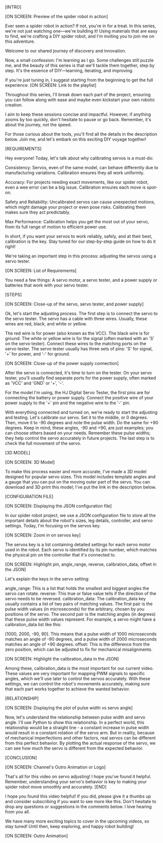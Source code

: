 [INTRO]

[ON SCREEN: Preview of the spider robot in action]

Ever seen a spider robot in action? If not, you're in for a treat. In this series, we're not just watching one—we're building it! Using materials that are easy to find, we're crafting a DIY spider robot, and I'm inviting you to join me on this adventure.

Welcome to our shared journey of discovery and innovation.

Now, a small confession: I'm learning as I go. Some challenges still puzzle me, and the beauty of this series is that we'll tackle them together, step by step. It's the essence of DIY—learning, iterating, and improving.

If you're just tuning in, I suggest starting from the beginning to get the full experience. [ON SCREEN: Link to the playlist]

Throughout this series, I'll break down each part of the project, ensuring you can follow along with ease and maybe even kickstart your own robotic creation.

I aim to keep these sessions concise and impactful. However, if anything zooms by too quickly, don't hesitate to pause or go back. Remember, it's about the journey, not the speed.

For those curious about the tools, you'll find all the details in the description below. Join me, and let's embark on this exciting DIY voyage together!


[REQUIREMENTS]

Hey everyone! Today, let's talk about why calibrating servos is a must-do:

Consistency: Servos, even of the same model, can behave differently due to manufacturing variations. Calibration ensures they all work uniformly.

Accuracy: For projects needing exact movements, like our spider robot, even a wee error can be a big issue. Calibration ensures each move is spot-on.

Safety and Reliability: Uncalibrated servos can cause unexpected motions, which might damage your project or even pose risks. Calibrating them makes sure they act predictably.

Max Performance: Calibration helps you get the most out of your servo, from its full range of motion to efficient power use.

In short, if you want your servos to work reliably, safely, and at their best, calibration is the key. Stay tuned for our step-by-step guide on how to do it right!

We're taking an important step in this process: adjusting the servos using a servo tester.

[ON SCREEN: List of Requirements]

You need a few things: A servo motor, a servo tester, and a power supply or batteries that work with your servo tester.



[STEPS]



[ON SCREEN: Close-up of the servo, servo tester, and power supply]

Ok, let's start the adjusting process.
The first step is to connect the servo to the servo tester.
The servo has a cable with three wires.
Usually, these wires are red, black, and white or yellow.

The red wire is for power (also known as the VCC).
The black wire is for ground.
The white or yellow wire is for the signal (often marked with an 'S' on the servo tester).
Connect these wires to the matching ports on the servo tester.
The servo tester usually has three sets of pins: 'S' for signal, '+' for power, and '-' for ground.



[ON SCREEN: Close-up of the power supply connection]

After the servo is connected, it's time to turn on the tester.
On your servo tester, you'll usually find separate ports for the power supply, often marked as 'VCC' and 'GND' or '+', '-'.

For the model I'm using, the HJ Digital Servo Tester, the first pins are for connecting the battery or power supply.
Connect the positive wire of your power supply to the '+' pin and the negative wire to the '-' pin.

With everything connected and turned on, we're ready to start the adjusting and testing.
Let's calibrate our servo. 
Set it to the middle, or 0 degrees. 
Then, move it to -90 degrees and note the pulse width. 
Do the same for +90 degrees. Keep in mind, these angles, -90 and +90, are just examples; 
you can choose others based on your needs. 
Remember these pulse widths; they help control the servo accurately in future projects.
The last step is to check the full movement of the servo.



[3D MODEL]



[ON SCREEN: 3D Model]

To make this process easier and more accurate, I've made a 3D model designed for popular servo sizes.
This model includes template angles and a gauge that you can put on the moving outer part of the servo.
You can download and 3D print this model; I've put the link in the description below.



[CONFIGURATION FILE]



[ON SCREEN: Displaying the JSON configuration file]

In our spider robot project, we use a JSON configuration file to store all the important details about the robot's sizes, leg details, controller, and servo settings.
Today, I'm focusing on the servos key.



[ON SCREEN: Zoom in on servos key]

The servos key is a list containing detailed settings for each servo motor used in the robot.
Each servo is identified by its pin number, which matches the physical pin on the controller that it's connected to.



[ON SCREEN: Highlight pin, angle_range, reverse, calibration_data, offset in the JSON]

Let's explain the keys in the servo setting:

angle_range: This is a list that holds the smallest and biggest angles the servo can rotate.
reverse: This true or false value tells if the direction of the servo needs to be reversed.
calibration_data: The calibration_data key usually contains a list of two pairs of matching values.
The first pair is the pulse width values (in microseconds) for the arbitrary, chosen by you positions of the servo.
The second pair is the matching angles (in degrees) that these pulse width values represent.
For example, a servo might have a calibration_data list like this: 

[1000, 2000, -90, 90].
This means that a pulse width of 1000 microseconds matches an angle of -90 degrees, and a pulse width of 2000 microseconds matches an angle of +90 degrees.
offset: This is the difference from the zero position, which can be adjusted to fix for mechanical misalignments.


[ON SCREEN: Highlight the calibration_data in the JSON]

Among these, calibration_data is the most important for our current video.
These values are very important for mapping PWM signals to specific angles, which we'll use later to control the servos accurately.
With these settings, we can control the robot's movements accurately, making sure that each part works together to achieve the wanted behavior.



[RELATIONSHIP]



[ON SCREEN: Displaying the plot of pulse width vs servo angle]

Now, let's understand the relationship between pulse width and servo angle.
I'll use Python to show this relationship.
In a perfect world, this relationship would be a straight line - a constant increase in pulse width would result in a constant rotation of the servo arm.
But in reality, because of mechanical imperfections and other factors, real servos can be different from this perfect behavior.
By plotting the actual response of the servo, we can see how much the servo is different from the expected behavior.



[CONCLUSION]



[ON SCREEN: Channel's Outro Animation or Logo]

That's all for this video on servo adjusting!
I hope you've found it helpful.
Remember, understanding your servo's behavior is key to making your spider robot move smoothly and accurately.
[END]

I hope you found this video helpful! If you did, please give it a thumbs up and consider subscribing if you want to see more like this. Don't hesitate to drop any questions or suggestions in the comments below. I love hearing from you all.

We have many more exciting topics to cover in the upcoming videos, so stay tuned! Until then, keep exploring, and happy robot building!

[ON SCREEN: Outro Animation]

